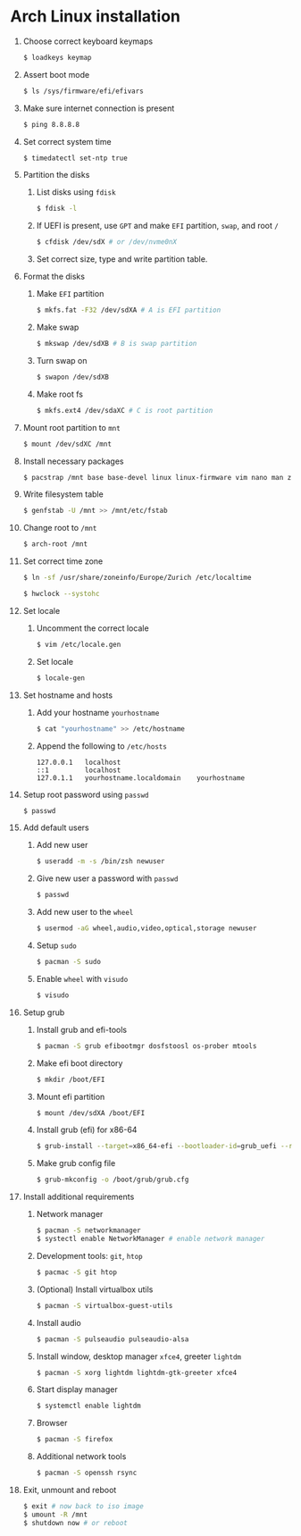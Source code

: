 # Arch Linux installation

1. Choose correct keyboard keymaps

    ```bash
    $ loadkeys keymap
    ```

2. Assert boot mode

    ```bash
    $ ls /sys/firmware/efi/efivars
    ```

3. Make sure internet connection is present

    ```bash
    $ ping 8.8.8.8
    ```

4. Set correct system time
    
    ```bash
    $ timedatectl set-ntp true
    ```

5. Partition the disks

    1. List disks using `fdisk`
    
        ```bash
        $ fdisk -l
        ```

    2. If UEFI is present, use `GPT` and make `EFI` partition, `swap`, and root `/`
    
        ```bash
        $ cfdisk /dev/sdX # or /dev/nvme0nX
        ```

    3. Set correct size, type and write partition table.

6. Format the disks

    1. Make `EFI` partition
    
        ```bash
        $ mkfs.fat -F32 /dev/sdXA # A is EFI partition
        ```

    2. Make swap

        ```bash
        $ mkswap /dev/sdXB # B is swap partition
        ```

    3. Turn swap on
    
        ```bash
        $ swapon /dev/sdXB
        ```

    4. Make root fs
    
        ```bash
        $ mkfs.ext4 /dev/sdaXC # C is root partition
        ```

7. Mount root partition to `mnt`

    ```bash
    $ mount /dev/sdXC /mnt
    ```

8. Install necessary packages

    ```bash
    $ pacstrap /mnt base base-devel linux linux-firmware vim nano man zsh
    ```

9. Write filesystem table

    ```bash
    $ genfstab -U /mnt >> /mnt/etc/fstab
    ```

10. Change root to `/mnt`

    ```bash
    $ arch-root /mnt
    ```

11. Set correct time zone

    ```bash
    $ ln -sf /usr/share/zoneinfo/Europe/Zurich /etc/localtime

    $ hwclock --systohc
    ```

12. Set locale

    1. Uncomment the correct locale

        ```bash
        $ vim /etc/locale.gen
        ```

    2. Set locale

        ```bash
        $ locale-gen
        ```

13. Set hostname and hosts

    1. Add your hostname `yourhostname`
    
        ```bash
        $ cat "yourhostname" >> /etc/hostname
        ```

    2. Append the following to `/etc/hosts`

        ```
        127.0.0.1   localhost
        ::1         localhost
        127.0.1.1   yourhostname.localdomain    yourhostname
        ```

14. Setup root password using `passwd`

    ```bash
    $ passwd
    ```

15. Add default users

    1. Add new user

        ```bash
        $ useradd -m -s /bin/zsh newuser
        ```

    2. Give new user a password with `passwd`
        
        ```bash
        $ passwd
        ```

    3. Add new user to the `wheel`

        ```bash
        $ usermod -aG wheel,audio,video,optical,storage newuser
        ```

    4. Setup `sudo`

        ```bash
        $ pacman -S sudo
        ```

    5. Enable `wheel` with `visudo`

        ```bash
        $ visudo
        ```

16. Setup grub

    1. Install grub and efi-tools

        ```bash
        $ pacman -S grub efibootmgr dosfstoosl os-prober mtools
        ```

    2. Make efi boot directory

        ```bash
        $ mkdir /boot/EFI
        ```

    3. Mount efi partition

        ```bash
        $ mount /dev/sdXA /boot/EFI
        ```

    4. Install grub (efi) for x86-64

        ```bash
        $ grub-install --target=x86_64-efi --bootloader-id=grub_uefi --recheck
        ```

    5. Make grub config file

        ```bash
        $ grub-mkconfig -o /boot/grub/grub.cfg
        ```

17. Install additional requirements

    1. Network manager

        ```bash
        $ pacman -S networkmanager
        $ systectl enable NetworkManager # enable network manager
        ```

    2. Development tools: `git`, `htop`

        ```bash
        $ pacmac -S git htop
        ```

    3. (Optional) Install virtualbox utils

        ```bash
        $ pacman -S virtualbox-guest-utils
        ```
 
    3. Install audio

        ```bash
        $ pacman -S pulseaudio pulseaudio-alsa
        ```

    4. Install window, desktop manager `xfce4`, greeter `lightdm`

        ```bash
        $ pacman -S xorg lightdm lightdm-gtk-greeter xfce4
        ```

    5. Start display manager

        ```bash
        $ systemctl enable lightdm
        ```

    6. Browser

        ```bash
        $ pacman -S firefox
        ```

    7. Additional network tools

        ```bash
        $ pacman -S openssh rsync
        ```

18. Exit, unmount and reboot

    ```bash
    $ exit # now back to iso image
    $ umount -R /mnt
    $ shutdown now # or reboot
    ```
